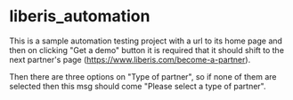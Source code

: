 # liberis_automation
This is a sample automation testing project
with a url to its home page and then on clicking 
"Get a demo" button it is required that it should shift to 
the next partner's page (https://www.liberis.com/become-a-partner).

Then there are three options on "Type of partner", 
so if none of them are selected then this msg should come
"Please select a type of partner".
